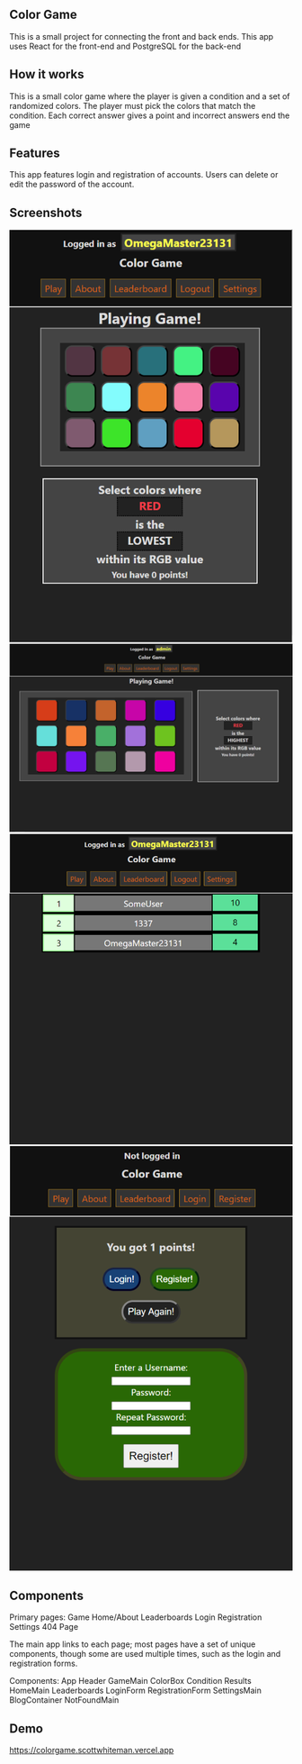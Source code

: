 ## Color Game

This is a small project for connecting the front and back ends.
This app uses React for the front-end and PostgreSQL for the back-end

## How it works

This is a small color game where the player is given a condition and a set of randomized colors.
The player must pick the colors that match the condition.
Each correct answer gives a point and incorrect answers end the game

## Features

This app features login and registration of accounts.
Users can delete or edit the password of the account.

## Screenshots

![Mobile view](/screenshots/Screen2.png)
![Desktop view](/screenshots/Screen3.png)
![Leaderboards](/screenshots/Screen1.png)
![Results](/screenshots/Screen4.png)

## Components

Primary pages:
  Game
  Home/About
  Leaderboards
  Login
  Registration
  Settings
  404 Page

The main app links to each page; most pages have a set of unique components, though some are used multiple times, such as the login and registration forms.

Components:
  App
    Header
    GameMain
      ColorBox
      Condition
      Results
    HomeMain
    Leaderboards
    LoginForm
    RegistrationForm
    SettingsMain
      BlogContainer
    NotFoundMain
## Demo 

https://colorgame.scottwhiteman.vercel.app
